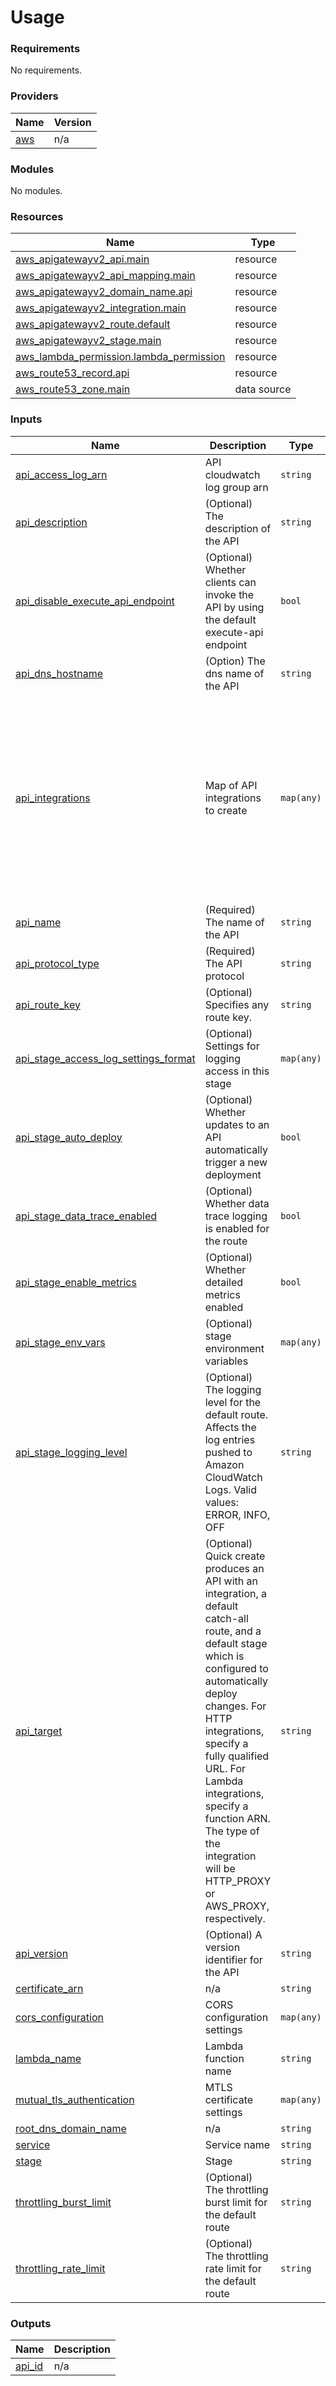 # Usage

<!--- BEGIN_TF_DOCS --->
### Requirements

No requirements.

### Providers

| Name | Version |
|------|---------|
| <a name="provider_aws"></a> [aws](#provider\_aws) | n/a |

### Modules

No modules.

### Resources

| Name | Type |
|------|------|
| [aws_apigatewayv2_api.main](https://registry.terraform.io/providers/hashicorp/aws/latest/docs/resources/apigatewayv2_api) | resource |
| [aws_apigatewayv2_api_mapping.main](https://registry.terraform.io/providers/hashicorp/aws/latest/docs/resources/apigatewayv2_api_mapping) | resource |
| [aws_apigatewayv2_domain_name.api](https://registry.terraform.io/providers/hashicorp/aws/latest/docs/resources/apigatewayv2_domain_name) | resource |
| [aws_apigatewayv2_integration.main](https://registry.terraform.io/providers/hashicorp/aws/latest/docs/resources/apigatewayv2_integration) | resource |
| [aws_apigatewayv2_route.default](https://registry.terraform.io/providers/hashicorp/aws/latest/docs/resources/apigatewayv2_route) | resource |
| [aws_apigatewayv2_stage.main](https://registry.terraform.io/providers/hashicorp/aws/latest/docs/resources/apigatewayv2_stage) | resource |
| [aws_lambda_permission.lambda_permission](https://registry.terraform.io/providers/hashicorp/aws/latest/docs/resources/lambda_permission) | resource |
| [aws_route53_record.api](https://registry.terraform.io/providers/hashicorp/aws/latest/docs/resources/route53_record) | resource |
| [aws_route53_zone.main](https://registry.terraform.io/providers/hashicorp/aws/latest/docs/data-sources/route53_zone) | data source |

### Inputs

| Name | Description | Type | Default | Required |
|------|-------------|------|---------|:--------:|
| <a name="input_api_access_log_arn"></a> [api\_access\_log\_arn](#input\_api\_access\_log\_arn) | API cloudwatch log group arn | `string` | `null` | no |
| <a name="input_api_description"></a> [api\_description](#input\_api\_description) | (Optional) The description of the API | `string` | `null` | no |
| <a name="input_api_disable_execute_api_endpoint"></a> [api\_disable\_execute\_api\_endpoint](#input\_api\_disable\_execute\_api\_endpoint) | (Optional) Whether clients can invoke the API by using the default execute-api endpoint | `bool` | `false` | no |
| <a name="input_api_dns_hostname"></a> [api\_dns\_hostname](#input\_api\_dns\_hostname) | (Option) The dns name of the API | `string` | `"http-api"` | no |
| <a name="input_api_integrations"></a> [api\_integrations](#input\_api\_integrations) | Map of API integrations to create | `map(any)` | <pre>{<br>  "GET": {<br>    "authorization_scopes": null,<br>    "authorization_type": null,<br>    "authorizer_id": null,<br>    "connection_type": "INTERNET",<br>    "description": null,<br>    "integration_type": "AWS_PROXY",<br>    "payload_format_version": "1.0",<br>    "response_parameters": null,<br>    "timeout_milliseconds": 50,<br>    "tls_config": null,<br>    "uri": null<br>  }<br>}</pre> | no |
| <a name="input_api_name"></a> [api\_name](#input\_api\_name) | (Required) The name of the API | `string` | n/a | yes |
| <a name="input_api_protocol_type"></a> [api\_protocol\_type](#input\_api\_protocol\_type) | (Required) The API protocol | `string` | `"HTTP"` | no |
| <a name="input_api_route_key"></a> [api\_route\_key](#input\_api\_route\_key) | (Optional) Specifies any route key. | `string` | `null` | no |
| <a name="input_api_stage_access_log_settings_format"></a> [api\_stage\_access\_log\_settings\_format](#input\_api\_stage\_access\_log\_settings\_format) | (Optional) Settings for logging access in this stage | `map(any)` | `null` | no |
| <a name="input_api_stage_auto_deploy"></a> [api\_stage\_auto\_deploy](#input\_api\_stage\_auto\_deploy) | (Optional) Whether updates to an API automatically trigger a new deployment | `bool` | `true` | no |
| <a name="input_api_stage_data_trace_enabled"></a> [api\_stage\_data\_trace\_enabled](#input\_api\_stage\_data\_trace\_enabled) | (Optional) Whether data trace logging is enabled for the route | `bool` | `null` | no |
| <a name="input_api_stage_enable_metrics"></a> [api\_stage\_enable\_metrics](#input\_api\_stage\_enable\_metrics) | (Optional) Whether detailed metrics enabled | `bool` | `false` | no |
| <a name="input_api_stage_env_vars"></a> [api\_stage\_env\_vars](#input\_api\_stage\_env\_vars) | (Optional) stage environment variables | `map(any)` | `{}` | no |
| <a name="input_api_stage_logging_level"></a> [api\_stage\_logging\_level](#input\_api\_stage\_logging\_level) | (Optional) The logging level for the default route. Affects the log entries pushed to Amazon CloudWatch Logs. Valid values: ERROR, INFO, OFF | `string` | `null` | no |
| <a name="input_api_target"></a> [api\_target](#input\_api\_target) | (Optional) Quick create produces an API with an integration, a default catch-all route, and a default stage which is configured to automatically deploy changes. For HTTP integrations, specify a fully qualified URL. For Lambda integrations, specify a function ARN. The type of the integration will be HTTP\_PROXY or AWS\_PROXY, respectively. | `string` | `"AWS_PROXY"` | no |
| <a name="input_api_version"></a> [api\_version](#input\_api\_version) | (Optional) A version identifier for the API | `string` | `null` | no |
| <a name="input_certificate_arn"></a> [certificate\_arn](#input\_certificate\_arn) | n/a | `string` | `null` | no |
| <a name="input_cors_configuration"></a> [cors\_configuration](#input\_cors\_configuration) | CORS configuration settings | `map(any)` | `null` | no |
| <a name="input_lambda_name"></a> [lambda\_name](#input\_lambda\_name) | Lambda function name | `string` | `null` | no |
| <a name="input_mutual_tls_authentication"></a> [mutual\_tls\_authentication](#input\_mutual\_tls\_authentication) | MTLS certificate settings | `map(any)` | `{}` | no |
| <a name="input_root_dns_domain_name"></a> [root\_dns\_domain\_name](#input\_root\_dns\_domain\_name) | n/a | `string` | `null` | no |
| <a name="input_service"></a> [service](#input\_service) | Service name | `string` | `"mvdb"` | no |
| <a name="input_stage"></a> [stage](#input\_stage) | Stage | `string` | `"dev"` | no |
| <a name="input_throttling_burst_limit"></a> [throttling\_burst\_limit](#input\_throttling\_burst\_limit) | (Optional) The throttling burst limit for the default route | `string` | `100` | no |
| <a name="input_throttling_rate_limit"></a> [throttling\_rate\_limit](#input\_throttling\_rate\_limit) | (Optional) The throttling rate limit for the default route | `string` | `100` | no |

### Outputs

| Name | Description |
|------|-------------|
| <a name="output_api_id"></a> [api\_id](#output\_api\_id) | n/a |

<!--- END_TF_DOCS --->

